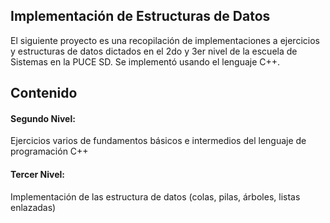 ## Implementación de Estructuras de Datos

El siguiente proyecto es una recopilación de implementaciones a ejercicios y estructuras de datos dictados en el 2do y 3er nivel de la escuela de Sistemas en la PUCE SD. Se implementó usando el lenguaje C++.

## Contenido
#### Segundo Nivel:
Ejercicios varios de fundamentos básicos e intermedios del lenguaje de programación C++
#### Tercer Nivel: 
Implementación de las estructura de datos (colas, pilas, árboles, listas enlazadas) 
